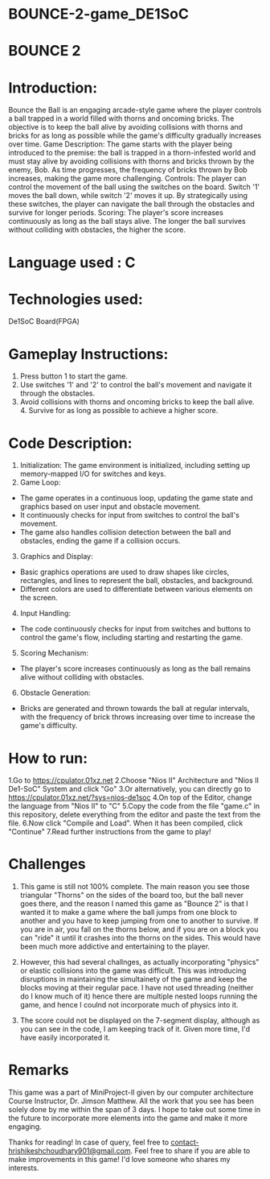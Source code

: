 # BOUNCE-2-game_DE1SoC

# BOUNCE 2

# Introduction:

Bounce the Ball is an engaging arcade-style game where the player controls a ball trapped in a world filled with thorns and oncoming bricks. The objective is to keep the ball alive by avoiding collisions with thorns and bricks for as long as possible while the game's difficulty gradually increases over time.
Game Description:
The game starts with the player being introduced to the premise: the ball is trapped in a thorn-infested world and must stay alive by avoiding collisions with thorns and bricks thrown by the enemy, Bob. As time progresses, the frequency of bricks thrown by Bob increases, making the game more challenging.
Controls:
The player can control the movement of the ball using the switches on the board. Switch '1' moves the ball down, while switch '2' moves it up. By strategically using these switches, the player can navigate the ball through the obstacles and survive for longer periods.
Scoring:
The player's score increases continuously as long as the ball stays alive. The longer the ball survives without colliding with obstacles, the higher the score.

# Language used : C
# Technologies used: 
De1SoC Board(FPGA)

# Gameplay Instructions:
1. Press button 1 to start the game.
2. Use switches '1' and '2' to control the ball's movement and navigate it through the obstacles.
3. Avoid collisions with thorns and oncoming bricks to keep the ball alive. 4. Survive for as long as possible to achieve a higher score.

# Code Description:
1. Initialization: The game environment is initialized, including setting up memory-mapped I/O for switches and keys.
2. Game Loop:
- The game operates in a continuous loop, updating the game state and
graphics based on user input and obstacle movement.
- It continuously checks for input from switches to control the ball's
movement.
- The game also handles collision detection between the ball and
obstacles, ending the game if a collision occurs.
3. Graphics and Display:
- Basic graphics operations are used to draw shapes like circles,
rectangles, and lines to represent the ball, obstacles, and background.
- Different colors are used to differentiate between various elements on
the screen.
4. Input Handling:
- The code continuously checks for input from switches and buttons to
control the game's flow, including starting and restarting the game.
5. Scoring Mechanism:
- The player's score increases continuously as long as the ball remains
alive without colliding with obstacles.
6. Obstacle Generation:
- Bricks are generated and thrown towards the ball at regular intervals,
with the frequency of brick throws increasing over time to increase the game's difficulty.

# How to run:
1.Go to https://cpulator.01xz.net
2.Choose "Nios II" Architecture and "Nios II De1-SoC" System and click "Go"
3.Or alternatively, you can directly go to https://cpulator.01xz.net/?sys=nios-de1soc
4.On top of the Editor, change the language from "Nios II" to "C"
5.Copy the code from the file "game.c" in this repository, delete everything from the editor and paste the text from the file.
6.Now click "Compile and Load". When it has been compiled, click "Continue"
7.Read further instructions from the game to play!

# Challenges
1. This game is still not 100% complete. The main reason you see those triangular "Thorns" on the sides of the board too, but the ball never goes there, and the reason I named this game as "Bounce 2" is that I wanted it to make a game where the ball jumps from one block to another and you have to keep jumping from one to another to survive. If you are in air, you fall on the thorns below, and if you are on a block you can "ride" it until it crashes into the thorns on the sides. This would have been much more addictive and entertaining to the player.

2. However, this had several challnges, as actually incorporating "physics" or elastic collisions into the game was difficult. This was introducing disruptions in maintaining the simultainety of the game and keep the blocks moving at their regular pace. I have not used threading (neither do I know much of it) hence there are multiple nested loops running the game, and hence I coulnd not incorporate much of physics into it.

3. The score could not be displayed on the 7-segment display, although as you can see in the code, I am keeping track of it. Given more time, I'd have easily incorporated it.

# Remarks

This game was a part of MiniProject-II given by our computer architecture Course Instructor, Dr. Jimson Matthew.
All the work that you see has been solely done by me within the span of 3 days. I hope to take out some time in the future to incorporate more elements into the game and make it more engaging.

Thanks for reading! In case of query, feel free to contact-hrishikeshchoudhary901@gmail.com.
Feel free to share if you are able to make improvements in this game! I'd love someone who shares my interests.
